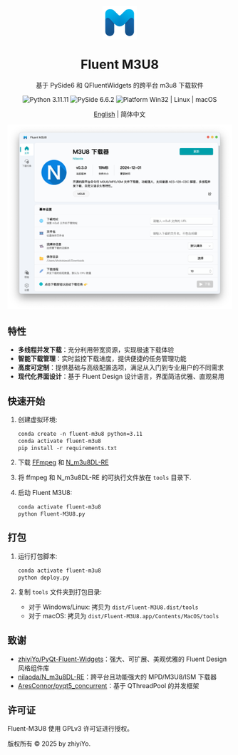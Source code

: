 <p align="center">
  <img width="15%" align="center" src="../app/resource/images/logo.png" alt="logo">
</p>
  <h1 align="center">
  Fluent M3U8
</h1>
<p align="center">
  基于 PySide6 和 QFluentWidgets 的跨平台 m3u8 下载软件
</p>

<p align="center">

  <a style="text-decoration:none">
    <img src="https://img.shields.io/badge/Python-3.11.11-blue.svg?color=00B16A" alt="Python 3.11.11"/>
  </a>

  <a style="text-decoration:none">
    <img src="https://img.shields.io/badge/PySide-6.6.2-blue?color=00B16A" alt="PySide 6.6.2"/>
  </a>

  <a style="text-decoration:none">
    <img src="https://img.shields.io/badge/Platform-Win32%20|%20Linux%20|%20macOS-blue?color=00B16A" alt="Platform Win32 | Linux | macOS"/>
  </a>
</p>

<p align="center">
<a href="../README.md">English</a> | 简体中文
</p>

![界面](./screenshot/主界面.png)

## 特性

* **多线程并发下载**：充分利用带宽资源，实现极速下载体验
* **智能下载管理**：实时监控下载进度，提供便捷的任务管理功能
* **高度可定制**：提供基础与高级配置选项，满足从入门到专业用户的不同需求
* **现代化界面设计**：基于 Fluent Design 设计语言，界面简洁优雅、直观易用


## 快速开始
1. 创建虚拟环境:

    ```shell
    conda create -n fluent-m3u8 python=3.11
    conda activate fluent-m3u8
    pip install -r requirements.txt
    ```

2. 下载 [FFmpeg](https://www.ffmpeg.org/download.html) 和 [N_m3u8DL-RE](https://github.com/nilaoda/N_m3u8DL-RE/releases)

3. 将 ffmpeg 和 N_m3u8DL-RE 的可执行文件放在 `tools` 目录下.

3. 启动 Fluent M3U8:

    ```shell
    conda activate fluent-m3u8
    python Fluent-M3U8.py
    ```

## 打包

1. 运行打包脚本:
    ```shell
    conda activate fluent-m3u8
    python deploy.py
    ```

2. 复制 `tools` 文件夹到打包目录:
   * 对于 Windows/Linux: 拷贝为 `dist/Fluent-M3U8.dist/tools`
   * 对于 macOS: 拷贝为 `dist/Fluent-M3U8.app/Contents/MacOS/tools`


## 致谢

- [zhiyiYo/PyQt-Fluent-Widgets](https://qfluentwidgets.com/zh/)：强大、可扩展、美观优雅的 Fluent Design 风格组件库
- [nilaoda/N_m3u8DL-RE](https://github.com/nilaoda/N_m3u8DL-RE)：跨平台且功能强大的 MPD/M3U8/ISM 下载器
- [AresConnor/pyqt5_concurrent](https://github.com/AresConnor/pyqt5-concurrent)：基于 QThreadPool 的并发框架

## 许可证
Fluent-M3U8 使用 GPLv3 许可证进行授权。

版权所有 © 2025 by zhiyiYo.
